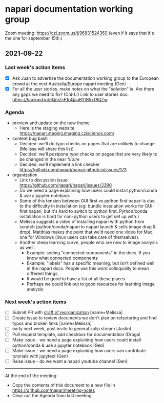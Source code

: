 # napari documentation working group

Zoom meeting: https://czi.zoom.us/j/96831524360 (even if it says that it's the one for september 15th.)

## 2021-09-22

### Last week's action items

- [x] Ask Juan to advertise the documentation working group to the European crowd at the next Australia/Europe napari meeting (Gen)
- [x] For all the user stories, make notes on what the "solution" is. Are there any gaps we need to fix? (Chi-Li) Link to user stories doc: https://hackmd.io/eQmZcF1pQauBYtB5xf8QZw

### Agenda

- preview and update on the new theme
    - Here is the staging website https://napari.staging.imaging.cziscience.com/
- content bug bash
    - Decided: we'll do typo checks on pages that are unlikely to change (Melissa will share this list)
    - Decided: we'll postpone typo checks on pages that are very likely to be changed in the near future
    - Decided: we'll implement a link checker https://github.com/napari/napari.github.io/issues/173
- organization
    - Link to discussion issue: https://github.com/napari/napari/issues/3390 
    - Do we need a page explaining how users could install python/conda & use a jupyter notebook
    - Some of this tension between GUI first vs python first napari is due to the difficulty in installation (eg: bundle instalation works for GUI first napari, but it's hard to switch to python first. Python/conda installation is hard for non-python users to get set up with.)
    - Melissa suggests a video of installing napari with python from scratch (python/conda/napari to napari launch & cells image drag & drop). Matthias makes the point that we'd need one video for Mac, one for Windows (linux users can take care of themselves).
    - Another steep learning curve, people who are new to image analysis as well.
        - Example: seeing "connected components" in the docs. If you know what connected components
        - Example: "labels" has a specific meaning, but isn't defined well in the napari docs. People use this word colloquially to mean different things.
        - It would be good to have a list of all these places
        - Perhaps we could link out to good resources for learning image analysis

### Next week's action items

- [ ] Submit PR with [draft of reorganization](https://github.com/napari/napari/issues/3390) [name=Melissa]
- [ ] Create issue to review documents we don't plan on refactoring and find typos and broken links [name=Melissa]
- [ ] early next week, post invite to general zulip stream (Justin)
- [ ] Pull request template, add checkbox for documentation (Draga)
- [ ] Make issue - we need a page explaining how users could install python/conda & use a jupyter notebook (Geb)
- [ ] Make issue - we need a page explaining how users can contribute tutorials with jupytext (Gen)
- [ ] Raise issue - do we want a napari youtube channel (Gen)

------

At the end of the meeting:
- Copy the contents of this document to a new file in https://github.com/napari/meeting-notes
- Clear out the Agenda from last meeting
